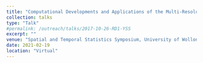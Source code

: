 ```yaml
---
title: "Computational Developments and Applications of the Multi-Resolution Approximation for Massive Spatial Data"
collection: talks
type: "Talk"
#permalink: /outreach/talks/2017-10-26-RD1-YSS
excerpt: ""
venue: "Spatial and Temporal Statistics Symposium, University of Wollongong"
date: 2021-02-19
location: "Virtual"
---
```


